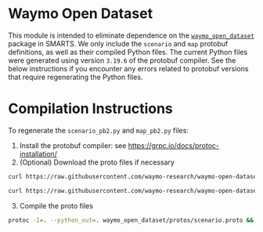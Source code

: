 # Waymo Open Dataset

This module is intended to eliminate dependence on the [`waymo_open_dataset`](https://github.com/waymo-research/waymo-open-dataset) package in SMARTS. We only include the `scenario` and `map` protobuf definitions, as well as their compiled Python files. The current Python files were generated using version `3.19.6` of the protobuf compiler. See the below instructions if you encounter any errors related to protobuf versions that require regenerating the Python files.

# Compilation Instructions

To regenerate the `scenario_pb2.py` and `map_pb2.py` files:

1. Install the protobuf compiler: see https://grpc.io/docs/protoc-installation/
2. (Optional) Download the proto files if necessary

```sh
curl https://raw.githubusercontent.com/waymo-research/waymo-open-dataset/master/waymo_open_dataset/protos/scenario.proto -o waymo_open_dataset/protos/scenario.proto

curl https://raw.githubusercontent.com/waymo-research/waymo-open-dataset/master/waymo_open_dataset/protos/map.proto -o waymo_open_dataset/protos/map.proto
```

3. Compile the proto files

```sh
protoc -I=. --python_out=. waymo_open_dataset/protos/scenario.proto && protoc -I=. --python_out=. waymo_open_dataset/protos/map.proto
```
